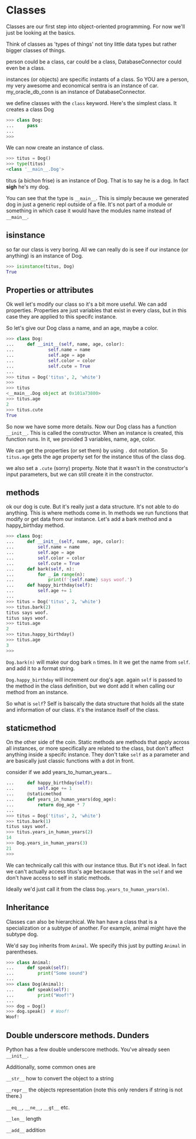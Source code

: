 # Classes

Classes are our first step into object-oriented programming.  For now we'll just be looking at the basics.

Think of classes as 'types of things' not tiny little data types but rather bigger classes of things.

person could be a class, car could be a class, DatabaseConnector could even be a class.

instances (or objects) are specific instants of a class.  So YOU are a person, my very awesome and economical sentra is an instance of car.  my_oracle_db_conn is an instance of DatabaseConnector.

we define classes with the `class` keyword.  Here's the simplest class.  It creates a class Dog

```python
>>> class Dog:
...     pass
... 
>>>
```

We can now create an instance of class.

```python
>>> titus = Dog()
>>> type(titus)
<class '__main__.Dog'>
```

titus (a bichon frise) is an instance of Dog.  That is to say he is a dog.  In fact **sigh** he's my dog.

You can see that the type is `__main__`.  This is simply because we generated dog in just a generic repl outside of a file.  It's not part of a module or something in which case it would have the modules name instead of `__main__`.

## isinstance
so far our class is very boring.  All we can really do is see if our instance (or anything) is an instance of Dog.

```python
>>> isinstance(titus, Dog)
True
```

## Properties or attributes
Ok well let's modify our class so it's a bit more useful.  We can add properties.  Properties are just variables that exist in every class, but in this case they are applied to this specifc instance.

So let's give our Dog class a name, and an age, maybe a color.

```python
>>> class Dog:
...     def __init__(self, name, age, color):
...             self.name = name
...             self.age = age
...             self.color = color
...             self.cute = True
... 
>>> titus = Dog('titus', 2, 'white')
>>> 
>>> titus
<__main__.Dog object at 0x101a73800>
>>> titus.age
2
>>> titus.cute
True
```

So now we have some more details.  Now our Dog class has a function `__init__`.  This is called the constructor.  When an instance is created, this function runs.  In it, we provided 3 variables, name, age, color.

We can get the properties (or set them) by using `.` dot notation.  So `titus.age` gets the age property set for the instance titus of the class dog.

we also set a `.cute` (sorry) property.  Note that it wasn't in the constructor's input parameters, but we can still create it in the constructor.

## methods
ok our dog is cute.  But it's really just a data structure.  It's not able to do anything.  This is where methods come in.  In methods we run functions that modify or get data from our instance.  Let's add a bark method and a happy_birthday method.

```python
>>> class Dog:
...     def __init__(self, name, age, color):
...         self.name = name
...         self.age = age
...         self.color = color
...         self.cute = True
...     def bark(self, n):
...         for _ in range(n):
...             print(f'{self.name} says woof.')  
...     def happy_birthday(self):
...         self.age += 1
... 
>>> titus = Dog('titus', 2, 'white')
>>> titus.bark(2)
titus says woof.
titus says woof.
>>> titus.age
2
>>> titus.happy_birthday()
>>> titus.age
3
>>> 
```

`Dog.bark(n)` will make our dog bark `n` times.  In it we get the name from `self`. and add it to a format string.

`Dog.happy_birthday` will increment our dog's age.  again `self` is passed to the method in the class definition, but we dont add it when calling our method from an instance.

So what is `self`?  Self is baiscally the data structure that holds all the state and information of our class.  it's the instance itself of the class.

## staticmethod
On the other side of the coin.  Static methods are methods that apply across all instances, or more specifically are related to the class, but don't affect anything inside a specifc instance.  They don't take `self` as a parameter and are basically just classic functions with a dot in front.

consider if we add years_to_human_years...

```python
...     def happy_birthday(self):
...         self.age += 1
...     @staticmethod
...     def years_in_human_years(dog_age):
...         return dog_age * 7
... 
>>> titus = Dog('titus', 2, 'white')
>>> titus.bark(1)
titus says woof.
>>> titus.years_in_human_years(2)
14
>>> Dog.years_in_human_years(3)
21
>>> 
```

We can technically call this with our instance titus.  But it's not ideal.  In fact we can't actually access titus's age because that was in the `self` and we don't have access to self in static methods.

Ideally we'd just call it from the class `Dog.years_to_human_years(m)`.

## Inheritance

Classes can also be hierarchical.  We han have a class that is a specialization or a subtype of another.  For example, animal might have the subtype dog.

We'd say `Dog` inherits from `Animal`.  We specify this just by putting `Animal` in parentheses.


```python
>>> class Animal:
...     def speak(self):
...         print("Some sound")
... 
>>> class Dog(Animal):
...     def speak(self):
...         print("Woof!")
... 
>>> dog = Dog()
>>> dog.speak()  # Woof!
Woof!
```

## Double underscore methods.  Dunders

Python has a few double underscore methods.  You've already seen `__init__`.

Additionally, some common ones are

`__str__` how to convert the object to a string

`__repr__` the objects representation (note this only renders if string is not there.)

`__eq__`, `__ne__`, `__gt__` etc.

`__len__` length

`__add__` addition

